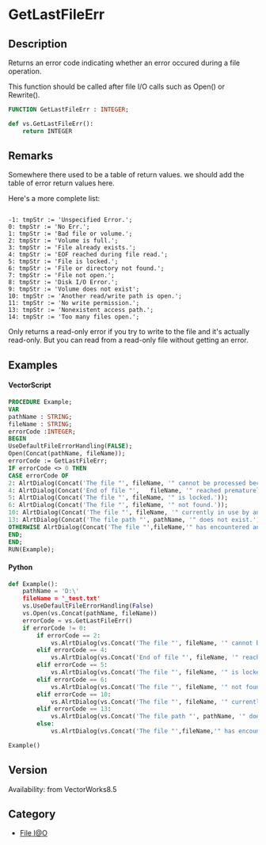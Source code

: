 # GetLastFileErr

## Description
Returns an error code indicating whether an error occured during a file operation.

This function should be called after file I/O calls such as Open() or Rewrite().

```pascal
FUNCTION GetLastFileErr : INTEGER;
```

```python
def vs.GetLastFileErr():
    return INTEGER
```

## Remarks
Somewhere there used to be a table of return values.  we should add the table of error return values here.



Here's a more complete list:

<code lang="pas">
-1: tmpStr := 'Unspecified Error.';
0: tmpStr := 'No Err.';
1: tmpStr := 'Bad file or volume.';
2: tmpStr := 'Volume is full.';
3: tmpStr := 'File already exists.';
4: tmpStr := 'EOF reached during file read.';
5: tmpStr := 'File is locked.';
6: tmpStr := 'File or directory not found.';
7: tmpStr := 'File not open.';
8: tmpStr := 'Disk I/O Error.';
9: tmpStr := 'Volume does not exist';
10: tmpStr := 'Another read/write path is open.';
11: tmpStr := 'No write permission.';
13: tmpStr := 'Nonexistent access path.';
14: tmpStr := 'Too many files open.';
</code>


Only returns a read-only error if you try to write to the file and it's actually read-only. But you can read from a read-only file without getting an error.

## Examples
#### VectorScript ####
```pascal
PROCEDURE Example;
VAR
pathName : STRING;
fileName : STRING;
errorCode :INTEGER;
BEGIN
UseDefaultFileErrorHandling(FALSE);
Open(Concat(pathName, fileName));
errorCode := GetLastFileErr;
IF errorCode <> 0 THEN
CASE errorCode OF
2: AlrtDialog(Concat('The file "', fileName, '" cannot be processed because the hard drive is full.'));
4: AlrtDialog(Concat('End of file "',   fileName, '" reached prematurely.'));
5: AlrtDialog(Concat('The file "', fileName, '" is locked.'));
6: AlrtDialog(Concat('The file "', fileName, '" not found.'));
10: AlrtDialog(Concat('The file "', fileName, '" currently in use by another program.'));
13: AlrtDialog(Concat('The file path "', pathName, '" does not exist.'));
OTHERWISE AlrtDialog(Concat('The file "',fileName,'" has encountered an undetermined error.'));
END;
END;
RUN(Example);
```
#### Python ####
```python
def Example():
	pathName = 'D:\'
	fileName = '_test.txt'
	vs.UseDefaultFileErrorHandling(False)
	vs.Open(vs.Concat(pathName, fileName))
	errorCode = vs.GetLastFileErr()
	if errorCode != 0:
		if errorCode == 2:
			vs.AlrtDialog(vs.Concat('The file "', fileName, '" cannot be processed because the hard drive is full.'))
		elif errorCode == 4:
			vs.AlrtDialog(vs.Concat('End of file "', fileName, '" reached prematurely.'))
		elif errorCode == 5: 
			vs.AlrtDialog(vs.Concat('The file "', fileName, '" is locked.'))
		elif errorCode == 6: 
			vs.AlrtDialog(vs.Concat('The file "', fileName, '" not found.'))
		elif errorCode == 10: 
			vs.AlrtDialog(vs.Concat('The file "', fileName, '" currently in use by another program.'))
		elif errorCode == 13: 
			vs.AlrtDialog(vs.Concat('The file path "', pathName, '" does not exist.'))
		else:
			vs.AlrtDialog(vs.Concat('The file "',fileName,'" has encountered an undetermined error.'))

Example()
```

## Version
Availability: from VectorWorks8.5

## Category
* [File I@O](../Categories/File%20IO.md)
